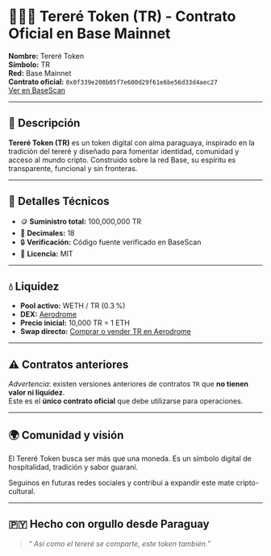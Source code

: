 # 🍃🧊🧉 Tereré Token (TR) - Contrato Oficial en Base Mainnet

**Nombre:** Tereré Token  
**Símbolo:** TR  
**Red:** Base Mainnet  
**Contrato oficial:** `0x0f339e208b05f7e600d29f61e6be56d33d4aec27`  
[Ver en BaseScan](https://basescan.org/token/0x7e86F53F999e71dDF4AE9104dC27337046AfFC9E)

---

## 📌 Descripción

**Tereré Token (TR)** es un token digital con alma paraguaya, inspirado en la tradición del tereré y diseñado para fomentar identidad, comunidad y acceso al mundo cripto. Construido sobre la red Base, su espíritu es transparente, funcional y sin fronteras.

---

## 🔐 Detalles Técnicos

- 🪙 **Suministro total:** 100,000,000 TR  
- 🔁 **Decimales:** 18  
- 🔒 **Verificación:** Código fuente verificado en BaseScan  
- 📄 **Licencia:** MIT

---

## 💧 Liquidez

- **Pool activo:** WETH / TR (0.3 %)  
- **DEX:** [Aerodrome](https://aerodrome.finance/swap)  
- **Precio inicial:** 10,000 TR = 1 ETH  
- **Swap directo:** [Comprar o vender TR en Aerodrome](https://aerodrome.finance/swap?inputCurrency=ETH&outputCurrency=0x0f339e208b05f7e600d29f61e6be56d33d4aec27)

---

## ⚠️ Contratos anteriores

_Advertencia_: existen versiones anteriores de contratos `TR` que **no tienen valor ni liquidez**.  
Este es el **único contrato oficial** que debe utilizarse para operaciones.

---

## 🌍 Comunidad y visión

El Tereré Token busca ser más que una moneda. Es un símbolo digital de hospitalidad, tradición y sabor guaraní.

Seguinos en futuras redes sociales y contribuí a expandir este mate cripto-cultural.

---

## 🇵🇾 Hecho con orgullo desde Paraguay

> _“ Así como el tereré se comparte, este token también.”_
